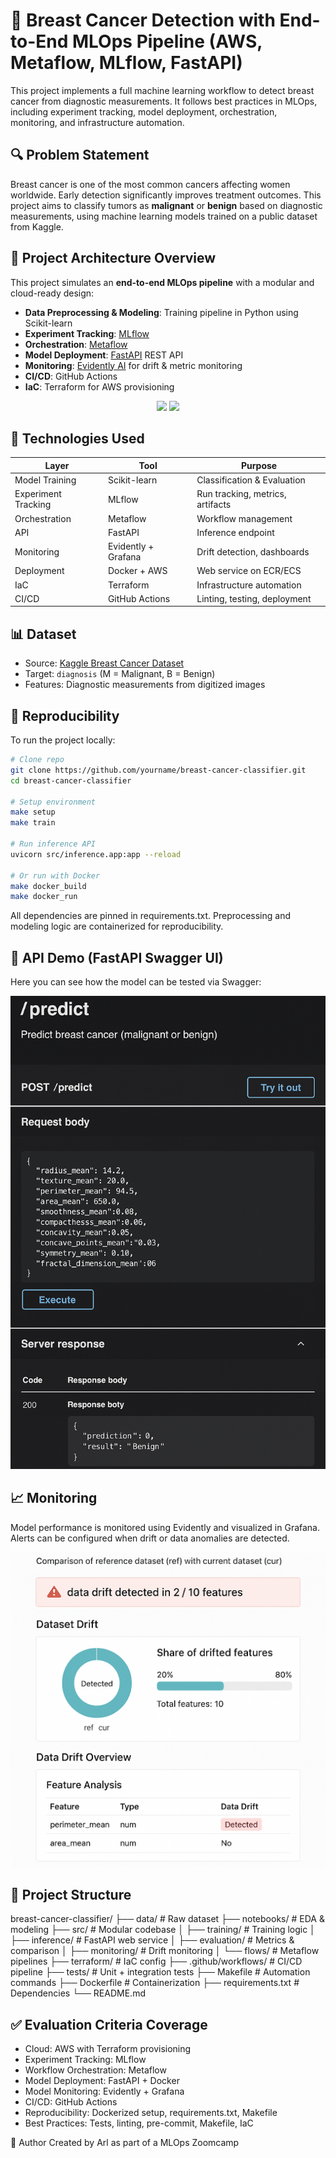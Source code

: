 # 🧠 Breast Cancer Detection with End-to-End MLOps Pipeline (AWS, Metaflow, MLflow, FastAPI)

This project implements a full machine learning workflow to detect breast cancer from diagnostic measurements. It follows best practices in MLOps, including experiment tracking, model deployment, orchestration, monitoring, and infrastructure automation.

## 🔍 Problem Statement

Breast cancer is one of the most common cancers affecting women worldwide. Early detection significantly improves treatment outcomes. This project aims to classify tumors as **malignant** or **benign** based on diagnostic measurements, using machine learning models trained on a public dataset from Kaggle.

## 🧱 Project Architecture Overview

This project simulates an **end-to-end MLOps pipeline** with a modular and cloud-ready design:

- **Data Preprocessing & Modeling**: Training pipeline in Python using Scikit-learn
- **Experiment Tracking**: [MLflow](https://mlflow.org/)
- **Orchestration**: [Metaflow](https://outerbounds.com/)
- **Model Deployment**: [FastAPI](https://fastapi.tiangolo.com/) REST API
- **Monitoring**: [Evidently AI](https://evidentlyai.com/) for drift & metric monitoring
- **CI/CD**: GitHub Actions
- **IaC**: Terraform for AWS provisioning

<p align="center">
  <img src="images/mlflow_screenshot.png" width="400" />
  <img src="images/grafana_dashboard.png" width="400" />
</p>

## 🚀 Technologies Used

| Layer              | Tool             | Purpose                            |
|-------------------|------------------|------------------------------------|
| Model Training     | Scikit-learn     | Classification & Evaluation        |
| Experiment Tracking| MLflow           | Run tracking, metrics, artifacts   |
| Orchestration      | Metaflow         | Workflow management                |
| API                | FastAPI          | Inference endpoint                 |
| Monitoring         | Evidently + Grafana| Drift detection, dashboards     |
| Deployment         | Docker + AWS     | Web service on ECR/ECS             |
| IaC                | Terraform        | Infrastructure automation          |
| CI/CD              | GitHub Actions   | Linting, testing, deployment       |

## 📊 Dataset

- Source: [Kaggle Breast Cancer Dataset](https://www.kaggle.com/datasets/wasiqaliyasir/breast-cancer-dataset)
- Target: `diagnosis` (M = Malignant, B = Benign)
- Features: Diagnostic measurements from digitized images

## 🧪 Reproducibility

To run the project locally:

```bash
# Clone repo
git clone https://github.com/yourname/breast-cancer-classifier.git
cd breast-cancer-classifier

# Setup environment
make setup
make train

# Run inference API
uvicorn src/inference.app:app --reload

# Or run with Docker
make docker_build
make docker_run
```

All dependencies are pinned in requirements.txt. Preprocessing and modeling logic are containerized for reproducibility.

## 🧪 API Demo (FastAPI Swagger UI)

Here you can see how the model can be tested via Swagger:

![Swagger API Screenshot](images/swagger_example.png)


## 📈 Monitoring
Model performance is monitored using Evidently and visualized in Grafana. Alerts can be configured when drift or data anomalies are detected.

<img src="images/data_drift_report.png" width="600"/>

## 📁 Project Structure

breast-cancer-classifier/
├── data/                     # Raw dataset
├── notebooks/                # EDA & modeling
├── src/                      # Modular codebase
│   ├── training/             # Training logic
│   ├── inference/            # FastAPI web service
│   ├── evaluation/           # Metrics & comparison
│   ├── monitoring/           # Drift monitoring
│   └── flows/                # Metaflow pipelines
├── terraform/                # IaC config
├── .github/workflows/        # CI/CD pipeline
├── tests/                    # Unit + integration tests
├── Makefile                  # Automation commands
├── Dockerfile                # Containerization
├── requirements.txt          # Dependencies
└── README.md

## ✅ Evaluation Criteria Coverage
- Cloud: AWS with Terraform provisioning
- Experiment Tracking: MLflow
- Workflow Orchestration: Metaflow
- Model Deployment: FastAPI + Docker
- Model Monitoring: Evidently + Grafana
- CI/CD: GitHub Actions
- Reproducibility: Dockerized setup, requirements.txt, Makefile
- Best Practices: Tests, linting, pre-commit, Makefile, IaC

👤 Author
Created by Arl as part of a MLOps Zoomcamp